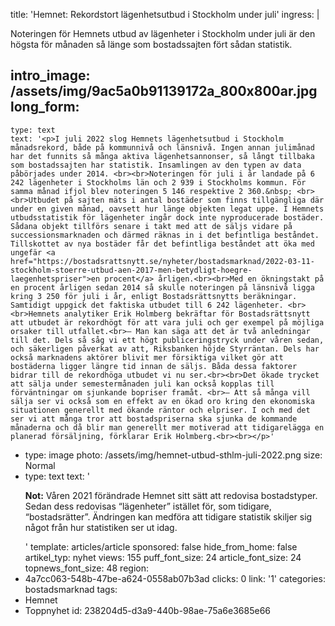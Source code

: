 title: 'Hemnet: Rekordstort lägenhetsutbud i Stockholm under juli'
ingress: |
  <p>Noteringen för Hemnets utbud av lägenheter i Stockholm under juli är den högsta för månaden så länge som bostadssajten fört sådan statistik.
  </p>
  
intro_image: /assets/img/9ac5a0b91139172a_800x800ar.jpg
long_form:
  -
    type: text
    text: '<p>I juli 2022 slog Hemnets lägenhetsutbud i Stockholm månadsrekord, både på kommunnivå och länsnivå. Ingen annan julimånad har det funnits så många aktiva lägenhetsannonser, så långt tillbaka som bostadssajten har statistik. Insamlingen av den typen av data påbörjades under 2014. <br><br>Noteringen för juli i år landade på 6 242 lägenheter i Stockholms län och 2 939 i Stockholms kommun. För samma månad ifjol blev noteringen 5 146 respektive 2 360.&nbsp; <br><br>Utbudet på sajten mäts i antal bostäder som finns tillgängliga där under en given månad, oavsett hur länge objekten legat uppe. I Hemnets utbudsstatistik för lägenheter ingår dock inte nyproducerade bostäder. Sådana objekt tillförs senare i takt med att de säljs vidare på successionsmarknaden och därmed räknas in i det befintliga beståndet. Tillskottet av nya bostäder får det befintliga beståndet att öka med ungefär <a href="https://bostadsrattsnytt.se/nyheter/bostadsmarknad/2022-03-11-stockholm-stoerre-utbud-aen-2017-men-betydligt-hoegre-laegenhetspriser">en procent</a> årligen.<br><br>Med en ökningstakt på en procent årligen sedan 2014 så skulle noteringen på länsnivå ligga kring 3 250 för juli i år, enligt Bostadsrättsnytts beräkningar. Samtidigt uppgick det faktiska utbudet till 6 242 lägenheter. <br><br>Hemnets analytiker Erik Holmberg bekräftar för Bostadsrättsnytt att utbudet är rekordhögt för att vara juli och ger exempel på möjliga orsaker till utfallet.<br>– Man kan säga att det är två anledningar till det. Dels så såg vi ett högt publiceringstryck under våren sedan, och säkerligen påverkat av att, Riksbanken höjde Styrräntan. Dels har också marknadens aktörer blivit mer försiktiga vilket gör att bostäderna ligger längre tid innan de säljs. Båda dessa faktorer bidrar till de rekordhöga utbudet vi nu ser.<br><br>Det ökade trycket att sälja under semestermånaden juli kan också kopplas till förväntningar om sjunkande bopriser framåt. <br>– Att så många vill sälja ser vi också som en effekt av en ökad oro kring den ekonomiska situationen generellt med ökande räntor och elpriser. I och med det ser vi att många tror att bostadspriserna ska sjunka de kommande månaderna och då blir man generellt mer motiverad att tidigarelägga en planerad försäljning, förklarar Erik Holmberg.<br><br></p>'
  -
    type: image
    photo: /assets/img/hemnet-utbud-sthlm-juli-2022.png
    size: Normal
  -
    type: text
    text: '<p><b>Not:</b> Våren 2021 förändrade Hemnet sitt sätt att redovisa bostadstyper. Sedan dess redovisas “lägenheter” istället för, som tidigare, “bostadsrätter”. Ändringen kan medföra att tidigare statistik skiljer sig något från hur statistiken ser ut idag.</p>'
template: articles/article
sponsored: false
hide_from_home: false
artikel_typ: nyhet
views: 155
puff_font_size: 24
article_font_size: 24
topnews_font_size: 48
region:
  - 4a7cc063-548b-47be-a624-0558ab07b3ad
clicks: 0
link: '1'
categories: bostadsmarknad
tags:
  - Hemnet
  - Toppnyhet
id: 238204d5-d3a9-440b-98ae-75a6e3685e66
